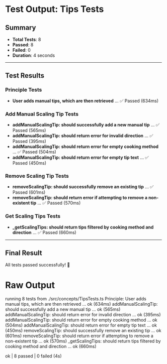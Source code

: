 # Test Output: Tips Tests

## Summary
- **Total Tests**: 8
- **Passed**: 8
- **Failed**: 0
- **Duration**: 4 seconds

---

## Test Results

### Principle Tests
- **User adds manual tips, which are then retrieved** ... ✅ Passed (634ms)

### Add Manual Scaling Tip Tests
- **addManualScalingTip: should successfully add a new manual tip** ... ✅ Passed (565ms)
- **addManualScalingTip: should return error for invalid direction** ... ✅ Passed (395ms)
- **addManualScalingTip: should return error for empty cooking method** ... ✅ Passed (504ms)
- **addManualScalingTip: should return error for empty tip text** ... ✅ Passed (450ms)

### Remove Scaling Tip Tests
- **removeScalingTip: should successfully remove an existing tip** ... ✅ Passed (601ms)
- **removeScalingTip: should return error if attempting to remove a non-existent tip** ... ✅ Passed (570ms)

### Get Scaling Tips Tests
- **_getScalingTips: should return tips filtered by cooking method and direction** ... ✅ Passed (660ms)

---

## Final Result
All tests passed successfully! 🎉

# Raw Output
running 8 tests from ./src/concepts/TipsTests.ts
Principle: User adds manual tips, which are then retrieved ... ok (634ms)
addManualScalingTip: should successfully add a new manual tip ... ok (565ms)
addManualScalingTip: should return error for invalid direction ... ok (395ms)
addManualScalingTip: should return error for empty cooking method ... ok (504ms)
addManualScalingTip: should return error for empty tip text ... ok (450ms)
removeScalingTip: should successfully remove an existing tip ... ok (601ms)
removeScalingTip: should return error if attempting to remove a non-existent tip ... ok (570ms)
_getScalingTips: should return tips filtered by cooking method and direction ... ok (660ms)

ok | 8 passed | 0 failed (4s)